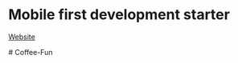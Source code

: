 # Mobile first development starter


[Website](https://noladodd.github.io/Coffee-Fun/)

#   C o f f e e - F u n 
 
 
 
